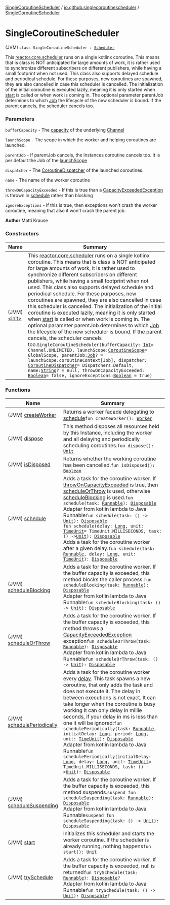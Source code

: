 [SingleCoroutineScheduler](../../index.md) / [io.github.singlecoroutinescheduler](../index.md) / [SingleCoroutineScheduler](./index.md)

# SingleCoroutineScheduler

(JVM) `class SingleCoroutineScheduler : `[`Scheduler`](https://projectreactor.io/docs/core/3.3.5.RELEASE/api/reactor/core/scheduler/Scheduler.html)

This [reactor.core.scheduler](#) runs on a single kotlinx coroutine. This means that is class is NOT anticipated for
large amounts of work, it is rather used to synchronize different subscribers on different publishers, while having
a small footprint when not used. This class also supports delayed schedule and periodical schedule. For these purposes,
new coroutines are spawned, they are also cancelled in case this scheduler is cancelled. The initialization of the
initial coroutine is executed lazily, meaning it is only started when [start](start.md) is called or when work is coming in.
The optional parameter parentJob determines to which [Job](https://kotlin.github.io/kotlinx.coroutines/kotlinx-coroutines-core/kotlinx.coroutines/-job/index.html) the lifecycle of the new scheduler is bound. If the parent
cancels, the scheduler cancels too.

### Parameters

`bufferCapacity` - The [capacity](https://kotlin.github.io/kotlinx.coroutines/kotlinx-coroutines-core/kotlinx.coroutines.channels/-channel/-factory/-u-n-l-i-m-i-t-e-d.html) of the underlying [Channel](https://kotlin.github.io/kotlinx.coroutines/kotlinx-coroutines-core/kotlinx.coroutines.channels/-channel/index.html)

`launchScope` - The scope in which the worker and helping coroutines are launched.

`parentJob` - If parentJob cancels, the Instances coroutine cancels too. It is per default the Job of the [launchScope](#)

`dispatcher` - The [CoroutineDispatcher](https://kotlin.github.io/kotlinx.coroutines/kotlinx-coroutines-core/kotlinx.coroutines/-coroutine-dispatcher/index.html) of the launched coroutines.

`name` - The name of the worker coroutine

`throwOnCapacityExceeded` - If this is true than a [CapacityExceededException](../-capacity-exceeded-exception/index.md) is thrown in [schedule](schedule.md) rather than blocking

`ignoreExceptions` - If this is true, then exceptions won't crash the worker coroutine,
meaning that also it won't crash the parent job.

**Author**
Matti Krause

### Constructors

| Name | Summary |
|---|---|
| (JVM) [&lt;init&gt;](-init-.md) | This [reactor.core.scheduler](#) runs on a single kotlinx coroutine. This means that is class is NOT anticipated for large amounts of work, it is rather used to synchronize different subscribers on different publishers, while having a small footprint when not used. This class also supports delayed schedule and periodical schedule. For these purposes, new coroutines are spawned, they are also cancelled in case this scheduler is cancelled. The initialization of the initial coroutine is executed lazily, meaning it is only started when [start](start.md) is called or when work is coming in. The optional parameter parentJob determines to which [Job](https://kotlin.github.io/kotlinx.coroutines/kotlinx-coroutines-core/kotlinx.coroutines/-job/index.html) the lifecycle of the new scheduler is bound. If the parent cancels, the scheduler cancels too.`SingleCoroutineScheduler(bufferCapacity: `[`Int`](https://kotlinlang.org/api/latest/jvm/stdlib/kotlin/-int/index.html)` = Channel.UNLIMITED, launchScope: `[`CoroutineScope`](https://kotlin.github.io/kotlinx.coroutines/kotlinx-coroutines-core/kotlinx.coroutines/-coroutine-scope/index.html)` = GlobalScope, parentJob: `[`Job`](https://kotlin.github.io/kotlinx.coroutines/kotlinx-coroutines-core/kotlinx.coroutines/-job/index.html)`? = launchScope.coroutineContext[Job], dispatcher: `[`CoroutineDispatcher`](https://kotlin.github.io/kotlinx.coroutines/kotlinx-coroutines-core/kotlinx.coroutines/-coroutine-dispatcher/index.html)` = Dispatchers.Default, name: `[`String`](https://kotlinlang.org/api/latest/jvm/stdlib/kotlin/-string/index.html)`? = null, throwOnCapacityExceeded: `[`Boolean`](https://kotlinlang.org/api/latest/jvm/stdlib/kotlin/-boolean/index.html)` = false, ignoreExceptions: `[`Boolean`](https://kotlinlang.org/api/latest/jvm/stdlib/kotlin/-boolean/index.html)` = true)` |

### Functions

| Name | Summary |
|---|---|
| (JVM) [createWorker](create-worker.md) | Returns a worker facade delegating to [schedule](schedule.md)`fun createWorker(): `[`Worker`](https://projectreactor.io/docs/core/3.3.5.RELEASE/api/reactor/core/scheduler/Scheduler/Worker.html) |
| (JVM) [dispose](dispose.md) | This method disposes all resources held by this Instance, including the worker and all delaying and periodically scheduling coroutines.`fun dispose(): `[`Unit`](https://kotlinlang.org/api/latest/jvm/stdlib/kotlin/-unit/index.html) |
| (JVM) [isDisposed](is-disposed.md) | Returns whether the working coroutine has been cancelled.`fun isDisposed(): `[`Boolean`](https://kotlinlang.org/api/latest/jvm/stdlib/kotlin/-boolean/index.html) |
| (JVM) [schedule](schedule.md) | Adds a task for the coroutine worker. If [throwOnCapacityExceeded](#) is true, then [scheduleOrThrow](schedule-or-throw.md) is used, otherwise [scheduleBlocking](schedule-blocking.md) is used.`fun schedule(task: `[`Runnable`](https://kotlin.github.io/kotlinx.coroutines/kotlinx-coroutines-core/kotlinx.coroutines/-runnable.html)`): `[`Disposable`](https://projectreactor.io/docs/core/3.3.5.RELEASE/api/reactor/core/Disposable.html)<br>Adapter from kotlin lambda to Java Runnable`fun schedule(task: () -> `[`Unit`](https://kotlinlang.org/api/latest/jvm/stdlib/kotlin/-unit/index.html)`): `[`Disposable`](https://projectreactor.io/docs/core/3.3.5.RELEASE/api/reactor/core/Disposable.html)<br>`fun schedule(delay: `[`Long`](https://kotlinlang.org/api/latest/jvm/stdlib/kotlin/-long/index.html)`, unit: `[`TimeUnit`](https://docs.oracle.com/javase/8/docs/api/java/util/concurrent/TimeUnit.html)` = TimeUnit.MILLISECONDS, task: () -> `[`Unit`](https://kotlinlang.org/api/latest/jvm/stdlib/kotlin/-unit/index.html)`): `[`Disposable`](https://projectreactor.io/docs/core/3.3.5.RELEASE/api/reactor/core/Disposable.html)<br>Adds a task for the coroutine worker after a given delay.`fun schedule(task: `[`Runnable`](https://kotlin.github.io/kotlinx.coroutines/kotlinx-coroutines-core/kotlinx.coroutines/-runnable.html)`, delay: `[`Long`](https://kotlinlang.org/api/latest/jvm/stdlib/kotlin/-long/index.html)`, unit: `[`TimeUnit`](https://docs.oracle.com/javase/8/docs/api/java/util/concurrent/TimeUnit.html)`): `[`Disposable`](https://projectreactor.io/docs/core/3.3.5.RELEASE/api/reactor/core/Disposable.html) |
| (JVM) [scheduleBlocking](schedule-blocking.md) | Adds a task for the coroutine worker. If the buffer capacity is exceeded, this method blocks the caller process.`fun scheduleBlocking(task: `[`Runnable`](https://kotlin.github.io/kotlinx.coroutines/kotlinx-coroutines-core/kotlinx.coroutines/-runnable.html)`): `[`Disposable`](https://projectreactor.io/docs/core/3.3.5.RELEASE/api/reactor/core/Disposable.html)<br>Adapter from kotlin lambda to Java Runnable`fun scheduleBlocking(task: () -> `[`Unit`](https://kotlinlang.org/api/latest/jvm/stdlib/kotlin/-unit/index.html)`): `[`Disposable`](https://projectreactor.io/docs/core/3.3.5.RELEASE/api/reactor/core/Disposable.html) |
| (JVM) [scheduleOrThrow](schedule-or-throw.md) | Adds a task for the coroutine worker. If the buffer capacity is exceeded, this method throws a [CapacityExceededException](../-capacity-exceeded-exception/index.md) exception`fun scheduleOrThrow(task: `[`Runnable`](https://kotlin.github.io/kotlinx.coroutines/kotlinx-coroutines-core/kotlinx.coroutines/-runnable.html)`): `[`Disposable`](https://projectreactor.io/docs/core/3.3.5.RELEASE/api/reactor/core/Disposable.html)<br>Adapter from kotlin lambda to Java Runnable`fun scheduleOrThrow(task: () -> `[`Unit`](https://kotlinlang.org/api/latest/jvm/stdlib/kotlin/-unit/index.html)`): `[`Disposable`](https://projectreactor.io/docs/core/3.3.5.RELEASE/api/reactor/core/Disposable.html) |
| (JVM) [schedulePeriodically](schedule-periodically.md) | Adds a task for the coroutine worker every [delay](https://kotlin.github.io/kotlinx.coroutines/kotlinx-coroutines-core/kotlinx.coroutines/delay.html). This task spawns a new coroutine, that only adds the task and does not execute it. The delay in between executions is not exact. It can take longer when the coroutine is busy working It can only delay in millie seconds, if your delay in ms is less than one it will be ignored:`fun schedulePeriodically(task: `[`Runnable`](https://kotlin.github.io/kotlinx.coroutines/kotlinx-coroutines-core/kotlinx.coroutines/-runnable.html)`, initialDelay: `[`Long`](https://kotlinlang.org/api/latest/jvm/stdlib/kotlin/-long/index.html)`, period: `[`Long`](https://kotlinlang.org/api/latest/jvm/stdlib/kotlin/-long/index.html)`, unit: `[`TimeUnit`](https://docs.oracle.com/javase/8/docs/api/java/util/concurrent/TimeUnit.html)`): `[`Disposable`](https://projectreactor.io/docs/core/3.3.5.RELEASE/api/reactor/core/Disposable.html)<br>Adapter from kotlin lambda to Java Runnable`fun schedulePeriodically(initialDelay: `[`Long`](https://kotlinlang.org/api/latest/jvm/stdlib/kotlin/-long/index.html)`, delay: `[`Long`](https://kotlinlang.org/api/latest/jvm/stdlib/kotlin/-long/index.html)`, unit: `[`TimeUnit`](https://docs.oracle.com/javase/8/docs/api/java/util/concurrent/TimeUnit.html)` = TimeUnit.MILLISECONDS, task: () -> `[`Unit`](https://kotlinlang.org/api/latest/jvm/stdlib/kotlin/-unit/index.html)`): `[`Disposable`](https://projectreactor.io/docs/core/3.3.5.RELEASE/api/reactor/core/Disposable.html) |
| (JVM) [scheduleSuspending](schedule-suspending.md) | Adds a task for the coroutine worker. If the buffer capacity is exceeded, this method suspends.`suspend fun scheduleSuspending(task: `[`Runnable`](https://kotlin.github.io/kotlinx.coroutines/kotlinx-coroutines-core/kotlinx.coroutines/-runnable.html)`): `[`Disposable`](https://projectreactor.io/docs/core/3.3.5.RELEASE/api/reactor/core/Disposable.html)<br>Adapter from kotlin lambda to Java Runnable`suspend fun scheduleSuspending(task: () -> `[`Unit`](https://kotlinlang.org/api/latest/jvm/stdlib/kotlin/-unit/index.html)`): `[`Disposable`](https://projectreactor.io/docs/core/3.3.5.RELEASE/api/reactor/core/Disposable.html) |
| (JVM) [start](start.md) | Initializes this scheduler and starts the worker coroutine. If the scheduler is already running, nothing happens`fun start(): `[`Unit`](https://kotlinlang.org/api/latest/jvm/stdlib/kotlin/-unit/index.html) |
| (JVM) [trySchedule](try-schedule.md) | Adds a task for the coroutine worker. If the buffer capacity is exceeded, null is returned`fun trySchedule(task: `[`Runnable`](https://kotlin.github.io/kotlinx.coroutines/kotlinx-coroutines-core/kotlinx.coroutines/-runnable.html)`): `[`Disposable`](https://projectreactor.io/docs/core/3.3.5.RELEASE/api/reactor/core/Disposable.html)`?`<br>Adapter from kotlin lambda to Java Runnable`fun trySchedule(task: () -> `[`Unit`](https://kotlinlang.org/api/latest/jvm/stdlib/kotlin/-unit/index.html)`): `[`Disposable`](https://projectreactor.io/docs/core/3.3.5.RELEASE/api/reactor/core/Disposable.html)`?` |

